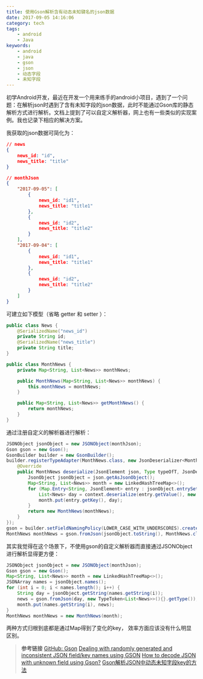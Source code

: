 ```yaml
---
title: 使用Gson解析含有动态未知键名的json数据
date: 2017-09-05 14:16:06
category: tech
tags:
    - android
    - Java
keywords:
    - android
    - java
    - gson
    - json
    - 动态字段
    - 未知字段
---
```


初学Android开发，最近在开发一个用来练手的android小项目，遇到了一个问题：在解析json时遇到了含有未知字段的json数据，此时不能通过Gson库的静态解析方式进行解析。文档上提到了可以自定义解析器，网上也有一些类似的实现案例。我也记录下相应的解决方案。

我获取的json数据可简化为：

```json
// news
{
    news_id: "id",
    news_title: "title"
}
```

```json
// monthJson
{
    "2017-09-05": [
        {
            news_id: "id1",
            news_title: "title1"
        },
        {
            news_id: "id2",
            news_title: "title2"
        }
    ],
    "2017-09-04": [
        {
            news_id: "id1",
            news_title: "title1"
        },
        {
            news_id: "id2",
            news_title: "title2"
        }
    ]
}
```

可建立如下模型（省略 getter 和 setter ）：

```java
public class News {
    @SerializedName("news_id")
    private String id;
    @SerializedName("news_title")
    private String title;
}

public class MonthNews {
    private Map<String, List<News>> monthNews;

    public MonthNews(Map<String, List<News>> monthNews) {
        this.monthNews = monthNews;
    }

    public Map<String, List<News>> getMonthNews() {
        return monthNews;
    }
}
```

通过注册自定义的解析器进行解析：
```java
JSONObject jsonObject = new JSONObject(monthJson);
Gson gson = new Gson();
GsonBuilder builder = new GsonBuilder();
builder.registerTypeAdapter(MonthNews.class, new JsonDeserializer<MonthNews>() {
    @Override
    public MonthNews deserialize(JsonElement json, Type typeOfT, JsonDeserializationContext context) throws JsonParseException {
        JsonObject jsonObject = json.getAsJsonObject();
        Map<String, List<News>> month = new LinkedHashTreeMap<>();
        for (Map.Entry<String, JsonElement> entry : jsonObject.entrySet()) {
            List<News> day = context.deserialize(entry.getValue(), new TypeToken<List<News>>(){}.getType());
            month.put(entry.getKey(), day);
        }
        return new MonthNews(monthNews);
    }
});
gson = builder.setFieldNamingPolicy(LOWER_CASE_WITH_UNDERSCORES).create();
MonthNews monthNews = gson.fromJson(jsonObject.toString(), MonthNews.class);
```

其实我觉得在这个场景下，不使用gson的自定义解析器而直接通过JSONObject进行解析显得更方便：
```java
JSONObject jsonObject = new JSONObject(monthJson);
Gson gson = new Gson();
Map<String, List<News>> month = new LinkedHashTreeMap<>();
JSONArray names = jsonObject.names();
for (int i = 0; i < names.length(); i++) {
    String day = jsonObject.getString(names.getString(i));
    news = gson.fromJson(day, new TypeToken<List<News>>(){}.getType());
    month.put(names.getString(i), news);
}
MonthNews monthNews = new MonthNews(month);
```

两种方式归根到底都是通过Map得到了变化的key， 效率方面应该没有什么明显区别。

>__参考链接__
>[GitHub: Gson](https://github.com/google/gson/blob/master/UserGuide.md#custom-serialization-and-deserialization)
>[Dealing with randomly generated and inconsistent JSON field/key names using GSON](https://stackoverflow.com/questions/6455303/dealing-with-randomly-generated-and-inconsistent-json-field-key-names-using-gson/6460364#6460364)
>[How to decode JSON with unknown field using Gson?](https://stackoverflow.com/questions/20442265/how-to-decode-json-with-unknown-field-using-gson)
>[Gson解析JSON中动态未知字段key的方法](http://blog.csdn.net/Chaosminds/article/details/49049455)
<!--stackedit_data:
eyJoaXN0b3J5IjpbLTExNDg4Mjk2MywyMDI5MTQxMzQyXX0=
-->